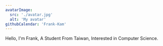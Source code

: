 ```yaml
---
avatarImage:
  src: './avatar.jpg'
  alt: 'My avatar'
githubCalendar: 'Frank-Kam'
---
```


Hello, I'm Frank, A Student From Taiwan, Interested in Computer Science.